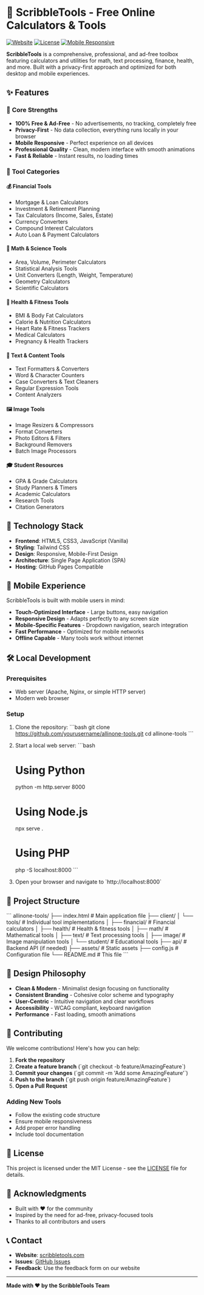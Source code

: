 # 🧮 ScribbleTools - Free Online Calculators & Tools

[![Website](https://img.shields.io/badge/Website-Live-brightgreen)](https://scribbletools.com)
[![License](https://img.shields.io/badge/License-MIT-blue.svg)](LICENSE)
[![Mobile Responsive](https://img.shields.io/badge/Mobile-Responsive-success)](https://scribbletools.com)

**ScribbleTools** is a comprehensive, professional, and ad-free toolbox featuring calculators and utilities for math, text processing, finance, health, and more. Built with a privacy-first approach and optimized for both desktop and mobile experiences.

## ✨ Features

### 🎯 **Core Strengths**
- **100% Free & Ad-Free** - No advertisements, no tracking, completely free
- **Privacy-First** - No data collection, everything runs locally in your browser
- **Mobile Responsive** - Perfect experience on all devices
- **Professional Quality** - Clean, modern interface with smooth animations
- **Fast & Reliable** - Instant results, no loading times

### 🧮 **Tool Categories**

#### 💰 **Financial Tools**
- Mortgage & Loan Calculators
- Investment & Retirement Planning
- Tax Calculators (Income, Sales, Estate)
- Currency Converters
- Compound Interest Calculators
- Auto Loan & Payment Calculators

#### 🔢 **Math & Science Tools**  
- Area, Volume, Perimeter Calculators
- Statistical Analysis Tools
- Unit Converters (Length, Weight, Temperature)
- Geometry Calculators
- Scientific Calculators

#### 🏥 **Health & Fitness Tools**
- BMI & Body Fat Calculators
- Calorie & Nutrition Calculators
- Heart Rate & Fitness Trackers
- Medical Calculators
- Pregnancy & Health Trackers

#### 📝 **Text & Content Tools**
- Text Formatters & Converters
- Word & Character Counters
- Case Converters & Text Cleaners
- Regular Expression Tools
- Content Analyzers

#### 🖼️ **Image Tools**
- Image Resizers & Compressors
- Format Converters
- Photo Editors & Filters
- Background Removers
- Batch Image Processors

#### 🎓 **Student Resources**
- GPA & Grade Calculators
- Study Planners & Timers
- Academic Calculators
- Research Tools
- Citation Generators

## 🚀 **Technology Stack**

- **Frontend**: HTML5, CSS3, JavaScript (Vanilla)
- **Styling**: Tailwind CSS
- **Design**: Responsive, Mobile-First Design
- **Architecture**: Single Page Application (SPA)
- **Hosting**: GitHub Pages Compatible

## 📱 **Mobile Experience**

ScribbleTools is built with mobile users in mind:

- **Touch-Optimized Interface** - Large buttons, easy navigation
- **Responsive Design** - Adapts perfectly to any screen size
- **Mobile-Specific Features** - Dropdown navigation, search integration
- **Fast Performance** - Optimized for mobile networks
- **Offline Capable** - Many tools work without internet

## 🛠️ **Local Development**

### Prerequisites
- Web server (Apache, Nginx, or simple HTTP server)
- Modern web browser

### Setup
1. Clone the repository:
   \`\`\`bash
   git clone https://github.com/yourusername/allinone-tools.git
   cd allinone-tools
   \`\`\`

2. Start a local web server:
   \`\`\`bash
   # Using Python
   python -m http.server 8000
   
   # Using Node.js
   npx serve .
   
   # Using PHP
   php -S localhost:8000
   \`\`\`

3. Open your browser and navigate to \`http://localhost:8000\`

## 📂 **Project Structure**

\`\`\`
allinone-tools/
├── index.html              # Main application file
├── client/
│   └── tools/              # Individual tool implementations
│       ├── financial/      # Financial calculators
│       ├── health/         # Health & fitness tools
│       ├── math/           # Mathematical tools
│       ├── text/           # Text processing tools
│       ├── image/          # Image manipulation tools
│       └── student/        # Educational tools
├── api/                    # Backend API (if needed)
├── assets/                 # Static assets
├── config.js              # Configuration file
└── README.md              # This file
\`\`\`

## 🎨 **Design Philosophy**

- **Clean & Modern** - Minimalist design focusing on functionality
- **Consistent Branding** - Cohesive color scheme and typography
- **User-Centric** - Intuitive navigation and clear workflows
- **Accessibility** - WCAG compliant, keyboard navigation
- **Performance** - Fast loading, smooth animations

## 🔧 **Contributing**

We welcome contributions! Here's how you can help:

1. **Fork the repository**
2. **Create a feature branch** (\`git checkout -b feature/AmazingFeature\`)
3. **Commit your changes** (\`git commit -m 'Add some AmazingFeature'\`)
4. **Push to the branch** (\`git push origin feature/AmazingFeature\`)
5. **Open a Pull Request**

### Adding New Tools
- Follow the existing code structure
- Ensure mobile responsiveness
- Add proper error handling
- Include tool documentation

## 📄 **License**

This project is licensed under the MIT License - see the [LICENSE](LICENSE) file for details.

## 🌟 **Acknowledgments**

- Built with ❤️ for the community
- Inspired by the need for ad-free, privacy-focused tools
- Thanks to all contributors and users

## 📞 **Contact**

- **Website**: [scribbletools.com](https://scribbletools.com)
- **Issues**: [GitHub Issues](https://github.com/yourusername/allinone-tools/issues)
- **Feedback**: Use the feedback form on our website

---

**Made with ❤️ by the ScribbleTools Team**